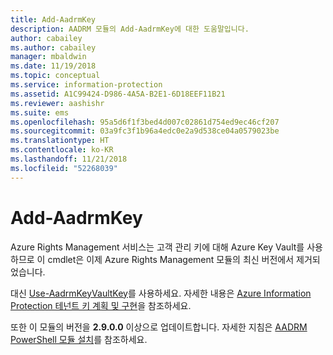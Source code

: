 ```yaml
---
title: Add-AadrmKey
description: AADRM 모듈의 Add-AadrmKey에 대한 도움말입니다.
author: cabailey
ms.author: cabailey
manager: mbaldwin
ms.date: 11/19/2018
ms.topic: conceptual
ms.service: information-protection
ms.assetid: A1C99424-D986-4A5A-B2E1-6D18EEF11B21
ms.reviewer: aashishr
ms.suite: ems
ms.openlocfilehash: 95a5d6f1f3bed4d007c02861d754ed9ec46cf207
ms.sourcegitcommit: 03a9fc3f1b96a4edc0e2a9d538ce04a0579023be
ms.translationtype: HT
ms.contentlocale: ko-KR
ms.lasthandoff: 11/21/2018
ms.locfileid: "52268039"
---
```

# <a name="add-aadrmkey"></a>Add-AadrmKey

Azure Rights Management 서비스는 고객 관리 키에 대해 Azure Key Vault를 사용하므로 이 cmdlet은 이제 Azure Rights Management 모듈의 최신 버전에서 제거되었습니다.

대신 [Use-AadrmKeyVaultKey](/powershell/module/aadrm/use-aadrmkeyvaultkey)를 사용하세요. 자세한 내용은 [Azure Information Protection 테넌트 키 계획 및 구현](plan-implement-tenant-key.md)을 참조하세요.

또한 이 모듈의 버전을 **2.9.0.0** 이상으로 업데이트합니다. 자세한 지침은 [AADRM PowerShell 모듈 설치](install-powershell.md)를 참조하세요.

